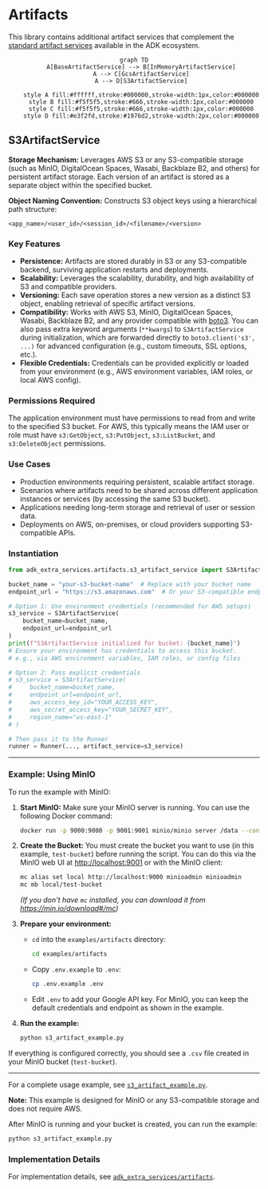 # Artifacts

This library contains additional artifact services that complement the [standard artifact services](https://google.github.io/adk-docs/artifacts) available in the ADK ecosystem.


<div align="center">

```mermaid
graph TD
    A[BaseArtifactService] --> B[InMemoryArtifactService]
    A --> C[GcsArtifactService]
    A --> D[S3ArtifactService]
    
    style A fill:#ffffff,stroke:#000000,stroke-width:1px,color:#000000
    style B fill:#f5f5f5,stroke:#666,stroke-width:1px,color:#000000
    style C fill:#f5f5f5,stroke:#666,stroke-width:1px,color:#000000
    style D fill:#e3f2fd,stroke:#1976d2,stroke-width:2px,color:#000000
```

</div>

## S3ArtifactService

**Storage Mechanism:** Leverages AWS S3 or any S3-compatible storage (such as MinIO, DigitalOcean Spaces, Wasabi, Backblaze B2, and others) for persistent artifact storage. Each version of an artifact is stored as a separate object within the specified bucket.

**Object Naming Convention:** Constructs S3 object keys using a hierarchical path structure:
```
<app_name>/<user_id>/<session_id>/<filename>/<version>
```

### Key Features
- **Persistence:** Artifacts are stored durably in S3 or any S3-compatible backend, surviving application restarts and deployments.
- **Scalability:** Leverages the scalability, durability, and high availability of S3 and compatible providers.
- **Versioning:** Each save operation stores a new version as a distinct S3 object, enabling retrieval of specific artifact versions.
- **Compatibility:** Works with AWS S3, MinIO, DigitalOcean Spaces, Wasabi, Backblaze B2, and any provider compatible with [boto3](https://boto3.amazonaws.com/v1/documentation/api/latest/index.html). You can also pass extra keyword arguments (`**kwargs`) to `S3ArtifactService` during initialization, which are forwarded directly to `boto3.client('s3', ...)` for advanced configuration (e.g., custom timeouts, SSL options, etc.).
- **Flexible Credentials:** Credentials can be provided explicitly or loaded from your environment (e.g., AWS environment variables, IAM roles, or local AWS config).

### Permissions Required
The application environment must have permissions to read from and write to the specified S3 bucket. For AWS, this typically means the IAM user or role must have `s3:GetObject`, `s3:PutObject`, `s3:ListBucket`, and `s3:DeleteObject` permissions.

### Use Cases
- Production environments requiring persistent, scalable artifact storage.
- Scenarios where artifacts need to be shared across different application instances or services (by accessing the same S3 bucket).
- Applications needing long-term storage and retrieval of user or session data.
- Deployments on AWS, on-premises, or cloud providers supporting S3-compatible APIs.

### Instantiation

```python
from adk_extra_services.artifacts.s3_artifact_service import S3ArtifactService

bucket_name = "your-s3-bucket-name"  # Replace with your bucket name
endpoint_url = "https://s3.amazonaws.com"  # Or your S3-compatible endpoint (e.g., MinIO, AWS S3)

# Option 1: Use environment credentials (recommended for AWS setups)
s3_service = S3ArtifactService(
    bucket_name=bucket_name,
    endpoint_url=endpoint_url
)
print(f"S3ArtifactService initialized for bucket: {bucket_name}")
# Ensure your environment has credentials to access this bucket.
# e.g., via AWS environment variables, IAM roles, or config files

# Option 2: Pass explicit credentials
# s3_service = S3ArtifactService(
#     bucket_name=bucket_name,
#     endpoint_url=endpoint_url,
#     aws_access_key_id="YOUR_ACCESS_KEY",
#     aws_secret_access_key="YOUR_SECRET_KEY",
#     region_name="us-east-1"
# )

# Then pass it to the Runner
runner = Runner(..., artifact_service=s3_service)
```
---

### Example: Using MinIO

To run the example with MinIO:

1. **Start MinIO:**
   Make sure your MinIO server is running. You can use the following Docker command:
   ```bash
   docker run -p 9000:9000 -p 9001:9001 minio/minio server /data --console-address ":9001"
   ```

2. **Create the Bucket:**
   You must create the bucket you want to use (in this example, `test-bucket`) before running the script. You can do this via the MinIO web UI at [http://localhost:9001](http://localhost:9001) or with the MinIO client:
   ```bash
   mc alias set local http://localhost:9000 minioadmin minioadmin
   mc mb local/test-bucket
   ```
   *(If you don't have `mc` installed, you can download it from https://min.io/download#/mc)*

3. **Prepare your environment:**
   - `cd` into the `examples/artifacts` directory:
     ```bash
     cd examples/artifacts
     ```
   - Copy `.env.example` to `.env`:
     ```bash
     cp .env.example .env
     ```
   - Edit `.env` to add your Google API key. For MinIO, you can keep the default credentials and endpoint as shown in the example.

4. **Run the example:**
   ```bash
   python s3_artifact_example.py
   ```

If everything is configured correctly, you should see a `.csv` file created in your MinIO bucket (`test-bucket`).

---

For a complete usage example, see [`s3_artifact_example.py`](./s3_artifact_example.py).

**Note:** This example is designed for MinIO or any S3-compatible storage and does not require AWS.

After MinIO is running and your bucket is created, you can run the example:

```bash
python s3_artifact_example.py
```

### Implementation Details

For implementation details, see [`adk_extra_services/artifacts`](../../src/adk_extra_services/artifacts/  ).